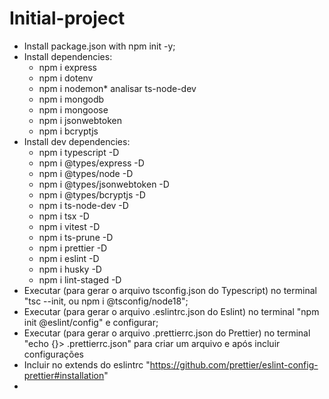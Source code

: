 # Initial-project

- Install package.json with npm init -y;
- Install dependencies:
  - npm i express
  - npm i dotenv
  - npm i nodemon* analisar ts-node-dev
  - npm i mongodb
  - npm i mongoose
  - npm i jsonwebtoken
  - npm i bcryptjs
- Install dev dependencies:
  - npm i typescript -D
  - npm i @types/express -D
  - npm i @types/node -D
  - npm i @types/jsonwebtoken -D
  - npm i @types/bcryptjs -D
  - npm i ts-node-dev -D
  - npm i tsx -D
  - npm i vitest -D
  - npm i ts-prune -D
  - npm i prettier -D
  - npm i eslint -D
  - npm i husky -D
  - npm i lint-staged -D
- Executar (para gerar o arquivo tsconfig.json do Typescript) no terminal "tsc --init, ou npm i @tsconfig/node18";
- Executar (para gerar o arquivo .eslintrc.json do Eslint) no terminal "npm init @eslint/config" e configurar;
- Executar (para gerar o arquivo .prettierrc.json do Prettier) no terminal "echo {}> .prettierrc.json" para criar um arquivo e após incluir configurações
- Incluir no extends do eslintrc "https://github.com/prettier/eslint-config-prettier#installation"
- 